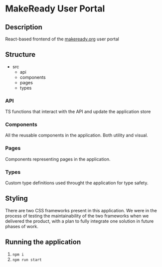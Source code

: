 # MakeReady User Portal

## Description
React-based frontend of the [makeready.org](https://makeready.org) user portal

## Structure
* src
  * api
  * components
  * pages
  * types

### API
TS functions that interact with the API and update the application store

### Components
All the reusable components in the application. Both utility and visual.

### Pages
Components representing pages in the application.

### Types
Custom type definitions used throught the application for type safety.

## Styling
There are two CSS frameworks present in this application. We were in the process of testing the maintainability of the two frameworks when we delivered the product, with a plan to fully integrate one solution in future phases of work.

## Running the application
1. `npm i`
2. `npm run start`
  
